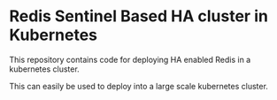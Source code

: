 # Redis Sentinel Based HA cluster in Kubernetes

This repository contains code for deploying HA enabled Redis in a kubernetes cluster.

This can easily be used to deploy into a large scale kubernetes cluster.
